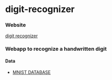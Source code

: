# digit-recognizer
### Website
[digit recognizer]()

### Webapp to recognize a handwritten digit


#### Data
- [MNIST DATABASE](http://yann.lecun.com/exdb/mnist/)

